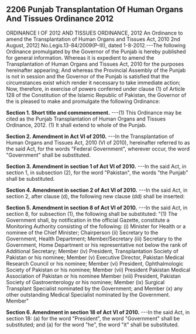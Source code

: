 ## 2206 Punjab Transplantation Of Human Organs And Tissues Ordinance 2012
 
ORDINANCE I OF 2012
AND TISSUES ORDINANCE, 2012
An Ordinance to amend the Transplantation of Human Organs
and Tissues Act, 2010
2nd August, 2012]
No.Legis.13-84/2009(P-III), dated 1-8-2012.---The following Ordinance promulgated by the Governor of the Punjab is hereby published for general information.
Whereas it is expedient to amend the Transplantation of Human Organs and Tissues Act, 2010 for the purposes hereinafter appearing;
And whereas the Provincial Assembly of the Punjab is not in session and the Governor of the Punjab is satisfied that the circumstances exist which render it necessary to take immediate action;
Now, therefore, in exercise of powers conferred under clause (1) of Article 128 of the Constitution of the Islamic Republic of Pakistan, the Governor of the is pleased to make and promulgate the following Ordinance:

**Section 1. Short title and commencement.**
---(1) This Ordinance may be cited as the Punjab Transplantation of Human Organs and Tissues Ordinance, 2012.
   (1) It shall extend to whole of the Punjab.

**Section 2. Amendment in Act VI of 2010.**
---In the Transplantation of Human Organs and Tissues Act, 2010 (VI of 2010), hereinafter referred to as the said Act, for the words "Federal Government", wherever occur, the word "Government" shall be substituted.

**Section 3. Amendment in section 1 of Act VI of 2010.**
---In the said Act, in section 1, in subsection (2), for the word "Pakistan", the words "the Punjab" shall be substituted.

**Section 4. Amendment in section 2 of Act VI of 2010.**
---In the said Act, in section 2, after clause (d), the following new clause (dd) shall be inserted:

**Section 5. Amendment in section 8 of Act VI of 2010.**
---In the said Act, in section 8, for subsection (1), the following shall be substituted:
   "(1) The Government shall, by notification in the official Gazette, constitute a Monitoring Authority consisting of the following:
   (i) Minister for Health or a nominee of the Chief Minister; Chairperson
   (ii) Secretary to the Government, Health Department; Member/Secretary
   (iii) Secretary to the Government, Home Department or his representative not below the rank of Additional Secretary; Member
   (iv) President, Transplantation Society of Pakistan or his nominee; Member
   (v) Executive Director, Pakistan Medical Research Council or his nominee; Member
   (vi) President, Ophthalmologic Society of Pakistan or his nominee; Member
   (vii) President Pakistan Medical Association of Pakistan or his nominee Member
   (viii) President, Pakistan Society of Gastroenterology or his nominee; Member
   (ix) Surgical Transplant Specialist nominated by the Government; and Member
   (x) any other outstanding Medical Specialist nominated by the Government. Member"

**Section 6. Amendment in section 18 of Act VI of 2010.**
---In the said Act, in section 18:
   (a) for the word "President", the word "Government" shall be substituted; and
   (a) for the word "he", the word "it" shall be substituted.

